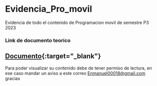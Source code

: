 # Evidencia_Pro_movil
Evidencia de todo el contenido de Programacion movil de semestre P3 2023
### Link de documento teorico
[Documento](docs.google.com/document/d/1YWuZsY7gWC21D0MVencMUwItBTMAh9ZPtPFgnIkxkj){:target="_blank"}
-----
Para poder visualizar su contenido debe de tener permiso de lectura, en ese caso mandar un aviso a este correo
Enmanuel00018@gmail.com
gracias
